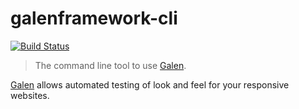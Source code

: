 
# galenframework-cli
[![Build Status](https://travis-ci.org/hypery2k/galenframework-cli.svg)](https://travis-ci.org/hypery2k/galenframework-cli)

> The command line tool to use [Galen](http://galenframework.com).

[Galen](http://galenframework.com) allows automated testing of look and feel for your responsive websites.
